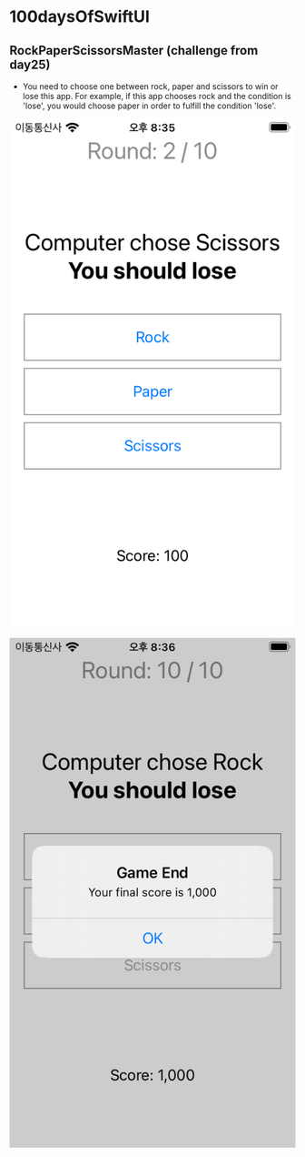 # 100daysOfSwiftUI

## RockPaperScissorsMaster (challenge from day25)

-   You need to choose one between rock, paper and scissors to win or lose this app. For example, if this app chooses rock and the condition is 'lose', you would choose paper in order to fulfill the condition 'lose'.

![app screenshot1](<https://github.com/lyj-ooz/100daysOfSwiftUI/blob/master/RockPaperScissorsMaster/Simulator%20Screen%20Shot%20-%20iPod%20touch%20(7th%20generation)%20-%202022-03-14%20at%2020.35.45.png>)

![app screenshot2](<https://github.com/lyj-ooz/100daysOfSwiftUI/blob/master/RockPaperScissorsMaster/Simulator%20Screen%20Shot%20-%20iPod%20touch%20(7th%20generation)%20-%202022-03-14%20at%2020.36.47.png>)
